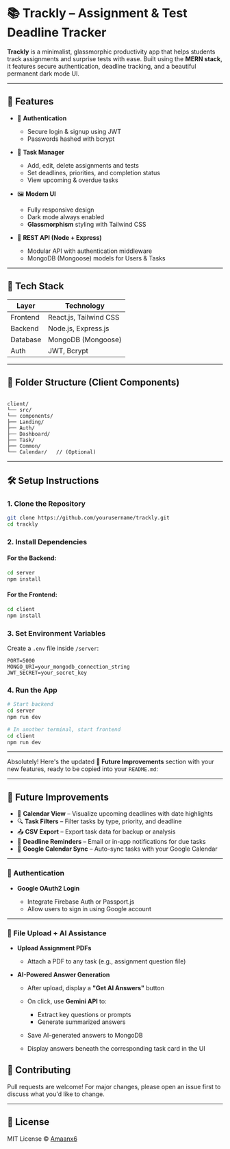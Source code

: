 
# 📚 Trackly – Assignment & Test Deadline Tracker

**Trackly** is a minimalist, glassmorphic productivity app that helps students track assignments and surprise tests with ease. Built using the **MERN stack**, it features secure authentication, deadline tracking, and a beautiful permanent dark mode UI.

---

## 🚀 Features

- 🔐 **Authentication**
  - Secure login & signup using JWT
  - Passwords hashed with bcrypt

- 📅 **Task Manager**
  - Add, edit, delete assignments and tests
  - Set deadlines, priorities, and completion status
  - View upcoming & overdue tasks

- 🖼️ **Modern UI**
  - Fully responsive design
  - Dark mode always enabled
  - **Glassmorphism** styling with Tailwind CSS

- 🔄 **REST API (Node + Express)**
  - Modular API with authentication middleware
  - MongoDB (Mongoose) models for Users & Tasks

---

## 🧱 Tech Stack

| Layer         | Technology             |
|---------------|------------------------|
| Frontend      | React.js, Tailwind CSS |
| Backend       | Node.js, Express.js    |
| Database      | MongoDB (Mongoose)     |
| Auth          | JWT, Bcrypt            |

---

## 📁 Folder Structure (Client Components)

```

client/
└── src/
└── components/
├── Landing/
├── Auth/
├── Dashboard/
├── Task/
├── Common/
└── Calendar/   // (Optional)

````

---

## 🛠️ Setup Instructions

### 1. Clone the Repository

```bash
git clone https://github.com/yourusername/trackly.git
cd trackly
````

### 2. Install Dependencies

#### For the Backend:

```bash
cd server
npm install
```

#### For the Frontend:

```bash
cd client
npm install
```

### 3. Set Environment Variables

Create a `.env` file inside `/server`:

```env
PORT=5000
MONGO_URI=your_mongodb_connection_string
JWT_SECRET=your_secret_key
```

### 4. Run the App

```bash
# Start backend
cd server
npm run dev

# In another terminal, start frontend
cd client
npm run dev
```

---


Absolutely! Here's the updated **📌 Future Improvements** section with your new features, ready to be copied into your `README.md`:

---

## 📌 Future Improvements

* 📆 **Calendar View** – Visualize upcoming deadlines with date highlights
* 🔍 **Task Filters** – Filter tasks by type, priority, and deadline
* 📤 **CSV Export** – Export task data for backup or analysis
* 📧 **Deadline Reminders** – Email or in-app notifications for due tasks
* 🔗 **Google Calendar Sync** – Auto-sync tasks with your Google Calendar

---

### 🔐 Authentication

* **Google OAuth2 Login**

  * Integrate Firebase Auth or Passport.js
  * Allow users to sign in using Google account

---

### 📄 File Upload + AI Assistance

* **Upload Assignment PDFs**

  * Attach a PDF to any task (e.g., assignment question file)

* **AI-Powered Answer Generation**

  * After upload, display a **"Get AI Answers"** button
  * On click, use **Gemini API** to:

    * Extract key questions or prompts
    * Generate summarized answers
  * Save AI-generated answers to MongoDB
  * Display answers beneath the corresponding task card in the UI



## 🤝 Contributing

Pull requests are welcome! For major changes, please open an issue first to discuss what you'd like to change.

---

## 📄 License

MIT License © [Amaanx6](https://github.com/Amaanx6)

```


